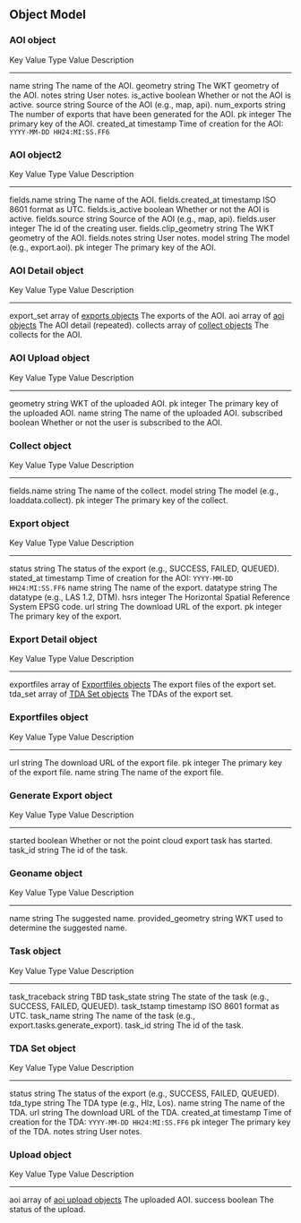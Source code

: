 Object Model
------------

### AOI object

  Key            Value Type   Value Description
  -------------- ------------ -------------------------------------------------------------
  name           string       The name of the AOI.
  geometry       string       The WKT geometry of the AOI.
  notes          string       User notes.
  is\_active     boolean      Whether or not the AOI is active.
  source         string       Source of the AOI (e.g., map, api).
  num\_exports   string       The number of exports that have been generated for the AOI.
  pk             integer      The primary key of the AOI.
  created\_at    timestamp    Time of creation for the AOI: `YYYY-MM-DD HH24:MI:SS.FF6`

### AOI object2

  Key                     Value Type   Value Description
  ----------------------- ------------ -------------------------------------
  fields.name             string       The name of the AOI.
  fields.created\_at      timestamp    ISO 8601 format as UTC.
  fields.is\_active       boolean      Whether or not the AOI is active.
  fields.source           string       Source of the AOI (e.g., map, api).
  fields.user             integer      The id of the creating user.
  fields.clip\_geometry   string       The WKT geometry of the AOI.
  fields.notes            string       User notes.
  model                   string       The model (e.g., export.aoi).
  pk                      integer      The primary key of the AOI.

### AOI Detail object

  Key           Value Type                                    Value Description
  ------------- --------------------------------------------- ----------------------------
  export\_set   array of [exports objects](#export-object)    The exports of the AOI.
  aoi           array of [aoi objects](#aoi-object2)          The AOI detail (repeated).
  collects      array of [collect objects](#collect-object)   The collects for the AOI.

### AOI Upload object

  Key          Value Type   Value Description
  ------------ ------------ ---------------------------------------------------
  geometry     string       WKT of the uploaded AOI.
  pk           integer      The primary key of the uploaded AOI.
  name         string       The name of the uploaded AOI.
  subscribed   boolean      Whether or not the user is subscribed to the AOI.

### Collect object

  Key           Value Type   Value Description
  ------------- ------------ -------------------------------------
  fields.name   string       The name of the collect.
  model         string       The model (e.g., loaddata.collect).
  pk            integer      The primary key of the collect.

### Export object

  Key          Value Type   Value Description
  ------------ ------------ -----------------------------------------------------------
  status       string       The status of the export (e.g., SUCCESS, FAILED, QUEUED).
  stated\_at   timestamp    Time of creation for the AOI: `YYYY-MM-DD HH24:MI:SS.FF6`
  name         string       The name of the export.
  datatype     string       The datatype (e.g., LAS 1.2, DTM).
  hsrs         integer      The Horizontal Spatial Reference System EPSG code.
  url          string       The download URL of the export.
  pk           integer      The primary key of the export.

### Export Detail object

  Key           Value Type                                            Value Description
  ------------- ----------------------------------------------------- -------------------------------------
  exportfiles   array of [Exportfiles objects](#exportfiles-object)   The export files of the export set.
  tda\_set      array of [TDA Set objects](#tda-set-object)           The TDAs of the export set.

### Exportfiles object

  Key    Value Type   Value Description
  ------ ------------ --------------------------------------
  url    string       The download URL of the export file.
  pk     integer      The primary key of the export file.
  name   string       The name of the export file.

### Generate Export object

  Key        Value Type   Value Description
  ---------- ------------ ---------------------------------------------------------
  started    boolean      Whether or not the point cloud export task has started.
  task\_id   string       The id of the task.

### Geoname object

  Key                  Value Type   Value Description
  -------------------- ------------ -------------------------------------------
  name                 string       The suggested name.
  provided\_geometry   string       WKT used to determine the suggested name.

### Task object

  Key               Value Type   Value Description
  ----------------- ------------ -------------------------------------------------------------
  task\_traceback   string       TBD
  task\_state       string       The state of the task (e.g., SUCCESS, FAILED, QUEUED).
  task\_tstamp      timestamp    ISO 8601 format as UTC.
  task\_name        string       The name of the task (e.g., export.tasks.generate\_export).
  task\_id          string       The id of the task.

### TDA Set object

  Key           Value Type   Value Description
  ------------- ------------ -----------------------------------------------------------
  status        string       The status of the export (e.g., SUCCESS, FAILED, QUEUED).
  tda\_type     string       The TDA type (e.g., Hlz, Los).
  name          string       The name of the TDA.
  url           string       The download URL of the TDA.
  created\_at   timestamp    Time of creation for the TDA: `YYYY-MM-DD HH24:MI:SS.FF6`
  pk            integer      The primary key of the TDA.
  notes         string       User notes.

### Upload object

  Key       Value Type                                          Value Description
  --------- --------------------------------------------------- ---------------------------
  aoi       array of [aoi upload objects](#aoi-upload-object)   The uploaded AOI.
  success   boolean                                             The status of the upload.


